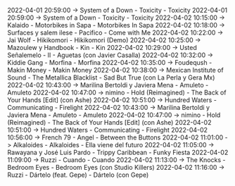 2022-04-01 20:59:00 -> System of a Down - Toxicity - Toxicity
2022-04-01 20:59:00 -> System of a Down - Toxicity - Toxicity
2022-04-02 10:15:00 -> Kalaido - Motorbikes in Sapa - Motorbikes In Sapa
2022-04-02 10:18:00 -> Surfaces y salem ilese - Pacifico - Come with Me
2022-04-02 10:22:00 -> Jai Wolf - Hikikomori - Hikikomori (Demo)
2022-04-02 10:25:00 -> Mazoulew y Handbook - Kin - Kin
2022-04-02 10:29:00 -> Usted Señalemelo - II - Aguetas (con Javier Casalla)
2022-04-02 10:32:00 -> Kiddie Gang - Morfina - Morfina
2022-04-02 10:35:00 -> Foudeqush - Makin Money - Makin Money
2022-04-02 10:38:00 -> Mexican Institute of Sound - The Metallica Blacklist - Sad But True (con La Perla y Gera Mx)
2022-04-02 10:43:00 -> Marilina Bertoldi y Javiera Mena - Amuleto - Amuleto
2022-04-02 10:47:00 -> nimino - Hold (Reimagined) - The Back of Your Hands [Edit] (con Ashe)
2022-04-02 10:51:00 -> Hundred Waters - Communicating - Firelight
2022-04-02 10:43:00 -> Marilina Bertoldi y Javiera Mena - Amuleto - Amuleto
2022-04-02 10:47:00 -> nimino - Hold (Reimagined) - The Back of Your Hands [Edit] (con Ashe)
2022-04-02 10:51:00 -> Hundred Waters - Communicating - Firelight
2022-04-02 10:56:00 -> French 79 - Angel - Between the Buttons
2022-04-02 11:01:00 -> Alkaloides - Alkaloides - Ella viene del futuro
2022-04-02 11:05:00 -> Rawayana y José Luis Pardo - Trippy Caribbean - Funky Fiesta
2022-04-02 11:09:00 -> Ruzzi - Cuando - Cuando
2022-04-02 11:13:00 -> The Knocks - Bedroom Eyes - Bedroom Eyes (con Studio Killers)
2022-04-02 11:16:00 -> Ruzzi - Dártelo (feat. Gepe) - Dártelo (con Gepe)
